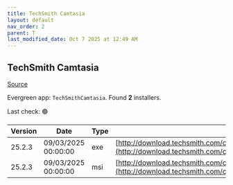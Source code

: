 ```yaml
---
title: TechSmith Camtasia
layout: default
nav_order: 2
parent: T
last_modified_date: Oct 7 2025 at 12:49 AM
---
```


## TechSmith Camtasia

[Source](https://www.techsmith.com/)

Evergreen app: `TechSmithCamtasia`. Found **2** installers.

Last check: 🟢

| Version | Date                | Type | URI                                                                                                                                                |
| ------- | ------------------- | ---- | -------------------------------------------------------------------------------------------------------------------------------------------------- |
| 25.2.3  | 09/03/2025 00:00:00 | exe  | [http://download.techsmith.com/camtasiastudio/releases/2523/camtasia.exe](http://download.techsmith.com/camtasiastudio/releases/2523/camtasia.exe) |
| 25.2.3  | 09/03/2025 00:00:00 | msi  | [http://download.techsmith.com/camtasiastudio/releases/2523/camtasia.msi](http://download.techsmith.com/camtasiastudio/releases/2523/camtasia.msi) |
